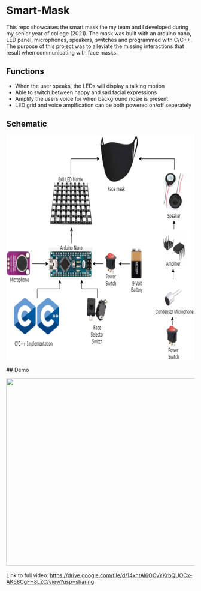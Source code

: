 # Smart-Mask
This repo showcases the smart mask the my team and I developed during my senior year of college (2021). The mask was built with an arduino nano, LED panel, microphones, speakers, switches and programmed with C/C++. The purpose of this project was to alleviate the missing interactions that result when communicating with face masks. 

## Functions
 * When the user speaks, the LEDs will display a talking motion
 * Able to switch between happy and sad facial expressions
 * Amplify the users voice for when background nosie is present
 * LED grid and voice amplfication can be both powered on/off seperately

## Schematic
<p align="center">
<img width="700" height="600" src="images/scheme.PNG">
</p>
## Demo
<p align="center">
<img width="700" height="500" src="images/smartg.gif">
</p>

Link to full video: https://drive.google.com/file/d/14xntAl6OCvYKrbQUOCx-AK68CgFH8LZC/view?usp=sharing
